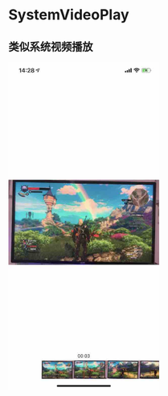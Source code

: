 # SystemVideoPlay
## 类似系统视频播放  

<img src="https://github.com/misslove1015/DemoPictures/blob/master/SystemVideoPlay.jpg" width="300" hegiht="650" align=center />

